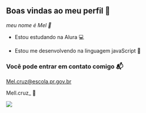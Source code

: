 ## Boas vindas ao meu perfil 💛

*meu nome é Mel 🍯*

- Estou estudando na Alura 💻

- Estou me desenvolvendo na linguagem javaScript 👾

### Você pode entrar em contato comigo 📬


Mel.cruz@escola.pr.gov.br

Mell.cruz_ 🐝

![](https://media1.tenor.com/m/WWsiYy0FfBEAAAAC/bee-eyebrow-raise-vurge-bee.gif)
